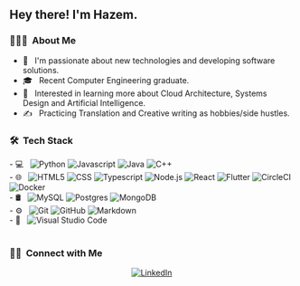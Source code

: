 <h2> Hey there! I'm Hazem.</h2>

<h3> 👨🏻‍💻 &nbsp;About Me </h3>

- 🤔 &nbsp; I'm passionate about new technologies and developing software solutions.
- 🎓 &nbsp; Recent Computer Engineering graduate.
- 🌱 &nbsp; Interested in learning more about Cloud Architecture, Systems Design and Artificial Intelligence.
- ✍️ &nbsp; Practicing Translation and Creative writing as hobbies/side hustles.

<h3> 🛠 &nbsp;Tech Stack</h3>

<div>
- 💻 &nbsp;
<img alt="Python" src="https://img.shields.io/badge/-Python-333333?style=flat&logo=Python">
<img alt="Javascript" src="https://img.shields.io/badge/-Javascript-333333?style=flat&logo=Javascript">
<img alt="Java" src="https://img.shields.io/badge/-Java-333333?style=flat&logo=Java">
<img alt="C++" src="https://img.shields.io/badge/-C++-333333?style=flat&logo=C%2B%2B">
</div>
<div>
- 🌐 &nbsp;
<img alt="HTML5" src="https://img.shields.io/badge/-HTML5-333333?style=flat&logo=HTML5">
<img alt="CSS" src="https://img.shields.io/badge/-CSS-333333?style=flat&logo=CSS">
<img alt="Typescript" src="https://img.shields.io/badge/-Typescript-333333?style=flat&logo=Typescript">
<img alt="Node.js" src="https://img.shields.io/badge/-Node.js-333333?style=flat&logo=Node.js">
<img alt="React" src="https://img.shields.io/badge/-React-333333?style=flat&logo=React">
<img alt="Flutter" src="https://img.shields.io/badge/-Flutter-333333?style=flat&logo=Flutter">
<img alt="CircleCI" src="https://img.shields.io/badge/-CircleCI-333333?style=flat&logo=CircleCI">
<img alt="Docker" src="https://img.shields.io/badge/-Docker-333333?style=flat&logo=Docker">
</div>
<div>
- 🛢 &nbsp;
<img alt="MySQL" src="https://img.shields.io/badge/-MySQL-333333?style=flat&logo=mysql">
<img alt="Postgres" src="https://img.shields.io/badge/-Postgres-333333?style=flat&logo=Postgres">
<img alt="MongoDB" src="https://img.shields.io/badge/-MongoDB-333333?style=flat&logo=MongoDB">
</div>
<div>
- ⚙️ &nbsp;
<img alt="Git" src="https://img.shields.io/badge/-Git-333333?style=flat&logo=git">
<img alt="GitHub" src="https://img.shields.io/badge/-GitHub-333333?style=flat&logo=github">
<img alt="Markdown" src="https://img.shields.io/badge/-Markdown-333333?style=flat&logo=markdown">
</div>
<div>
- 🔧 &nbsp;
<img alt="Visual Studio Code" src="https://img.shields.io/badge/-Visual%20Studio%20Code-333333?style=flat&logo=visual-studio-code&logoColor=007ACC">
</div>

<br/>

<h3> 🤝🏻 &nbsp;Connect with Me </h3>
<p align="center">
<a href="https://www.linkedin.com/in/hazem-muhammad-zaki-423434159/"><img alt="LinkedIn" src="https://img.shields.io/badge/LinkedIn-Hazem%20Mousa-blue?style=flat-square&logo=linkedin"></a>
</p>
